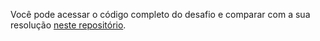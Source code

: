 Você pode acessar o código completo do desafio e comparar com a sua resolução [neste repositório](https://github.com/alura-cursos/3283-desafio-kotlin-curso3).